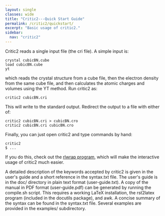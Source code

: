 ```yaml
---
layout: single
classes: wide
title: "Critic2---Quick Start Guide"
permalink: /critic2/quickstart/
excerpt: "Basic usage of critic2."
sidebar:
  nav: "critic2"
---
```


Critic2 reads a single input file (the cri file). A simple input is:
~~~
crystal cubicBN.cube
load cubicBN.cube
yt
~~~
which reads the crystal structure from a cube file, then the electron
density from the same cube file, and then calculates the atomic
charges and volumes using the YT method. Run critic2 as:
~~~
critic2 cubicBN.cri
~~~
This will write to the standard output. Redirect the output to a file
with either of:
~~~
critic2 cubicBN.cri > cubicBN.cro
critic2 cubicBN.cri cubicBN.cro
~~~
Finally, you can just open critic2 and type commands by hand:
~~~
critic2
$ ...
~~~
If you do this, check out the 
[rlwrap program](https://github.com/hanslub42/rlwrap), which 
will make the interactive usage of critic2 much easier. 

A detailed description of the keywords accepted by critic2 is given in
the user's guide and a short reference in the syntax.txt file. 
The user's guide is in the doc/ directory in plain text format
(user-guide.txt). A copy of the manual in PDF format (user-guide.pdf)
can be generated by running the compile.sh script. This requires a
working LaTeX installation, the rst2latex program (included in the
docutils package), and awk. A concise summary of the syntax can be
found in the syntax.txt file. Several examples are provided in the
examples/ subdirectory.

